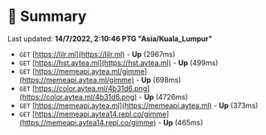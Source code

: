 # 📖 Summary
Last updated: **14/7/2022, 2:10:46 PTG "Asia/Kuala_Lumpur"**

- `GET` [https://lilr.ml](https://lilr.ml) - **Up** (2967ms)
- `GET` [https://hst.aytea.ml](https://hst.aytea.ml) - **Up** (499ms)
- `GET` [https://memeapi.aytea.ml/gimme](https://memeapi.aytea.ml/gimme) - **Up** (698ms)
- `GET` [https://color.aytea.ml/4b31d6.png](https://color.aytea.ml/4b31d6.png) - **Up** (4726ms)
- `GET` [https://memeapi.aytea.ml](https://memeapi.aytea.ml) - **Up** (373ms)
- `GET` [https://memeapi.aytea14.repl.co/gimme](https://memeapi.aytea14.repl.co/gimme) - **Up** (465ms)
